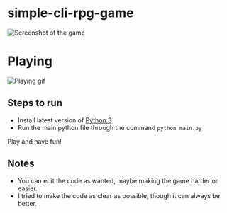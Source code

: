 # simple-cli-rpg-game
![Screenshot of the game](https://github.com/emanoeldelfino/simple-cli-rpg-game/blob/master/screenshot.png)

# Playing
![Playing gif](https://github.com/emanoeldelfino/simple-cli-rpg-game/blob/master/playing.gif)

## Steps to run
- Install latest version of [Python 3](https://www.python.org/downloads/)
- Run the main python file through the command ```python main.py```

Play and have fun!

## Notes
- You can edit the code as wanted, maybe making the game harder or easier.
- I tried to make the code as clear as possible, though it can always be better.
